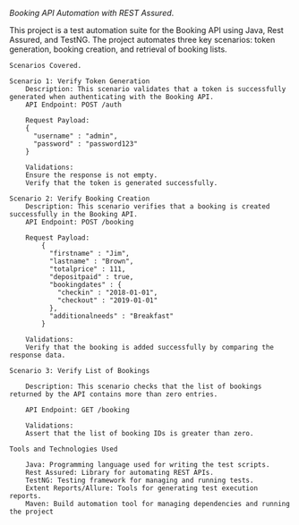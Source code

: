*Booking API Automation with REST Assured*.

This project is a test automation suite for the Booking API using Java, Rest Assured, and TestNG. The project automates three key scenarios: token generation, booking creation, and retrieval of booking lists.
    
    Scenarios Covered.
     
    Scenario 1: Verify Token Generation
        Description: This scenario validates that a token is successfully generated when authenticating with the Booking API.
        API Endpoint: POST /auth
        
        Request Payload:
        {
          "username" : "admin",
          "password" : "password123"
        }
        
        Validations:
        Ensure the response is not empty.
        Verify that the token is generated successfully.
        
    Scenario 2: Verify Booking Creation
        Description: This scenario verifies that a booking is created successfully in the Booking API.
        API Endpoint: POST /booking
        
        Request Payload:
            {
              "firstname" : "Jim",
              "lastname" : "Brown",
              "totalprice" : 111,
              "depositpaid" : true,
              "bookingdates" : {
                "checkin" : "2018-01-01",
                "checkout" : "2019-01-01"
              },
              "additionalneeds" : "Breakfast"
            }
            
        Validations:
        Verify that the booking is added successfully by comparing the response data.

    Scenario 3: Verify List of Bookings
    
        Description: This scenario checks that the list of bookings returned by the API contains more than zero entries.
       
        API Endpoint: GET /booking
        
        Validations:
        Assert that the list of booking IDs is greater than zero.

    Tools and Technologies Used
    
        Java: Programming language used for writing the test scripts.
        Rest Assured: Library for automating REST APIs.
        TestNG: Testing framework for managing and running tests.
        Extent Reports/Allure: Tools for generating test execution reports.
        Maven: Build automation tool for managing dependencies and running the project
